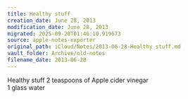 ```yaml
---
title: Healthy stuff
creation_date: June 28, 2013
modification_date: June 28, 2013
migrated: 2025-09-20T01:46:10.919673
source: apple-notes-exporter
original_path: iCloud/Notes/2013-06-28-Healthy stuff.md
vault_folder: Archive/old-notes
filename_date: 2013-06-28
---
```



Healthy stuff
2 teaspoons of Apple cider vinegar  
1 glass water 
